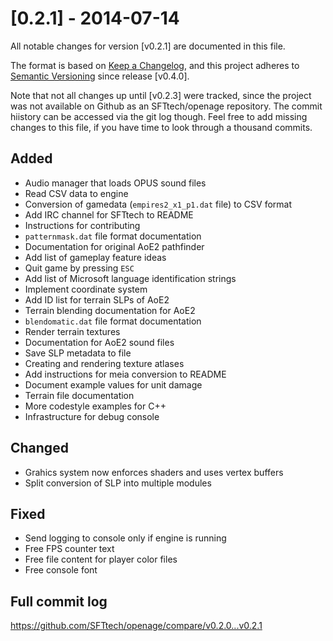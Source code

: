 # [0.2.1] - 2014-07-14
All notable changes for version [v0.2.1] are documented in this file.

The format is based on [Keep a Changelog](https://keepachangelog.com/en/1.0.0/),
and this project adheres to [Semantic Versioning](https://semver.org/spec/v2.0.0.html) since release [v0.4.0].

Note that not all changes up until [v0.2.3] were tracked, since the project was not available on Github as an SFTtech/openage repository. The commit hiistory can be accessed via the git log though. Feel free to add missing changes to this file, if you have time to look through a thousand commits.

## Added
- Audio manager that loads OPUS sound files
- Read CSV data to engine
- Conversion of gamedata (`empires2_x1_p1.dat` file) to CSV format
- Add IRC channel for SFTtech to README
- Instructions for contributing
- `patternmask.dat` file format documentation
- Documentation for original AoE2 pathfinder
- Add list of gameplay feature ideas
- Quit game by pressing `ESC`
- Add list of Microsoft language identification strings
- Implement coordinate system
- Add ID list for terrain SLPs of AoE2
- Terrain blending documentation for AoE2
- `blendomatic.dat` file format documentation
- Render terrain textures
- Documentation for AoE2 sound files
- Save SLP metadata to file
- Creating and rendering texture atlases
- Add instructions for meia conversion to README
- Document example values for unit damage
- Terrain file documentation
- More codestyle examples for C++
- Infrastructure for debug console

## Changed
- Grahics system now enforces shaders and uses vertex buffers
- Split conversion of SLP into multiple modules

## Fixed
- Send logging to console only if engine is running
- Free FPS counter text
- Free file content for player color files
- Free console font

## Full commit log

https://github.com/SFTtech/openage/compare/v0.2.0...v0.2.1
